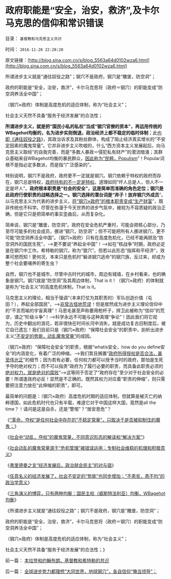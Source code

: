# 政府职能是“安全，治安，救济”,及卡尔马克思的信仰和常识错误

目录： `基督教和马克思主义共识` 

时间： `2016-11-28 22:28:20` 

原文链接：[http://blog.sina.com.cn/s/blog_5563a64d0102wza6.html](http://blog.sina.com.cn/s/blog_5563a64d0102wza6.html)

所谓进步主义就是“通往奴役之路”；钢穴不是政府，钢穴是“雕堡，防空洞”；

政府的职能是“安全，治安，救济”，卡尔马克思将（政府＝钢穴）的职能变成“防空洞养活全中国”；

（钢穴≈政府）体制是高度危机的适应体制，称为“社会主义”；

社会主义天然不具备“服务于经济发展”的合法性；

**所谓进步主义，就是把“国民小私的私权”当成“钢穴官僚的资本”，再运用传统的WBagehot均衡的，名为进步实则倒退，政治经济上都不稳定的临时体制**；此[也即《通往奴役之路](http://darthvad.blog.163.com/blog/static/5339947020106297521743/)》，其政治诉求及其粉丝群体，构成了阻止经济真实增长的“不安定因素的魔鬼常量”。它并非进步主义吹嘘的，什么“西方资本主义发展起后，向马克思主义取经”的自我完善，而是“多数人暴政＝侵犯私有财产”的潜流暗涌；其群众基础来自WBagehot均衡的暴民群众，[因此称为“民粹，Populism](http://darthvad.blog.163.com/blog/static/53399470201691791443867/)”！Popular词根不是指必定多数派，而是指“广泛感染的”。

特别说明，钢穴不是政府，政府更不一定就是钢穴。钢穴依赖于特权的政府而存在，钢穴总是特权，[政府持有的不一定是特权](../../../2014/5/19/中国的左派右派都是“反政府主义，闹革命主义”.md)。道理如同“坏人总是人，但人不一定是坏人”。**政府根本职责是“社会的安全”，这是简单而准确的角色定位；钢穴是此政府行使职责的战略选择之一。钢穴选择的潜台词是“弃子！放弃钢穴外成员**”。以马克思主义为代表的进步主义，[将“钢穴≈政府”的根本职责变成“生产财富](../../../2009/6/19/计划经济创造财富吗？.md)”，既非传统也不科学。尽管在弥漫于今天世界的进步气氛中，被视为不容质疑的政治正确，但是它只是把简单的事实歪曲后，从而复杂化。

简单说，钢穴是“雕堡，防空洞”。政府在安全危机严重时，可能会把核心部分，乃至尽可能多的社会成员，挪进“钢穴，防空洞”；但不可能把所有人挪进钢穴，更不可能“防空洞养活全中国”。（钢穴≈政府）只有在高度危机化，已经不能再顾及“防空洞外的国民生死”，——>更不要说“养起全中国”！——>如在“核战争”时期，政府必定是在钢穴中工作。希特勒的钢穴，称为“狼穴”。但若以此形态“指挥和平经济”，效果可想而知！更何况，本来只是危机时“躲进钢穴逃命”的钢穴族，反过来，却成为整个社会要哺养的寄生虫？

自然，钢穴也不是城市，尽管中古时代的城市，周边有城墙，在乡村看来，也的确象是钢穴。钢穴就是“防空洞”及其周边体制，That is
it！（钢穴≈政府）的体制就是称为“社会主义”的高度危机体制，That is it。

马克思主义的理论，相当于强调“（本来打仗为其职责的）军队创造价值（屯田？），养起全部国民”，——>[非常古怪地荒谬](../../../2009/1/22/计划经济和市场经济中的生产者角色差异.md)！但是居然成为进步主义理论信仰中的“不言而喻的宇宙真理”！马恩毛甚至声称要用枪杆子，捍卫此被称为“信仰”的荒谬，谓之“阶级斗争”！——>科学永远不可能与这种真理“争论”！因此我们将它视为，历史中翻出的浪花，若非很快在时间长河中消失，就是成功复古旧制度后，被它自已遗忘！我们目前只是（钢穴≈政府）“保障社会安全”的职责中，剖析出进步主义[“不安定的势能，动乱魔鬼常量”](../../../2016/11/23/专制社会维稳的机理，社会学角度的存在合理性.md)的成因。

（钢穴≈政府）“保障社会安全”的职责，根据“whatis安全，how do you
define安全”的内涵变化，有着广泛的伸缩，——>我们暂且搁置“[政府所得授权是否合法，甚至伟光正](../../../2014/9/25/只要存在集权，就不可能反腐败，更不可能计算出“腐败的GDP效益”.md)”的细节；因为若有必要，任何权力都可以授予当时的政府，那怕是生死予夺的绝对权力；而不可以指责“政府为了履行必要的职责，而具备此职责必须的[绝对权力，就是绝对的腐败](../../../2015/4/22/西方对“绝对的权力，绝对的腐败”的误导和中国文人的误解；.md)”——>这等同于否定了“政府存在”至少对于社会安全的必要！所谓逢政府必反！显然是不正确的。既然其权力对应着“职责的伸缩”，则只需要把注意力放在“此伸缩的职责”，即可。

最简单的问题是：（钢穴≈政府）高度危机时期的适应体制，但就算是被灭亡的纳粹德国，如此危机时代也只有半载，难道它对于中国这样大国，竟然是all
the time？！请问是这是自杀，还是“警惕”？“居安思危”？

《[“革命，夺权”是任何社会中存在的“不稳定常量”，只取决于是否被抑制住的魔鬼；](../../../2016/11/22/“不信神悖误”，同一逻辑脉络下的两个方向解读；.md)》

《[社会中“动乱，夺权”的魔鬼常量，不同意识形态的解读和“解决方案”](../../../2016/11/21/社会中“动乱，夺权”的魔鬼常量，民主社会和仁慈政治的标准.md)》

《[社会动乱的魔鬼常量源于“危机管理”被错误运用；专制社会维稳的机理和积极意义](../../../2016/11/23/专制社会维稳的机理，社会学角度的存在合理性.md)》

《[弗里德曼之言“经济发展后，政治就会民主”的对与错](../../../2016/11/24/弗里德曼之言“经济发展后，政治就会民主”的对与错；.md)》

《[任意名义的经济发展了，社会不安定的“势能”也同步增加；“不患贫，患不均”的政治学意义](../../../2016/11/25/“不患贫患不均”的政治学意义：动乱的“势能”随经济发展而增加.md)》

《[三角演义的博弈，只有两种均衡：国民主权（威斯特法利亚）均衡，WBagehot均衡](../../../2016/11/27/三角演义的博弈地图，三角社群的利益，角色，行为预期；.md)》

《所谓进步主义就是“通往奴役之路”；钢穴不是政府，钢穴是“雕堡，防空洞”；

政府的职能是“安全，治安，救济”，卡尔马克思将（政府＝钢穴）的职能变成“防空洞养活全中国”；

（钢穴≈政府）体制是高度危机的适应体制，称为“社会主义”；

社会主义天然不具备“服务于经济发展”的合法性；》

前一篇： [本拉登和约翰布朗，基督教和希特勒的共识](../../../2016/12/4/本拉登和约翰布朗，基督教和希特勒的共识.md)

后一篇： [全球进步势力都理想“大同世界，地球钢穴”，各自信仰“俺当领导”；](../../../2016/11/16/全球进步势力都理想“大同世界，地球钢穴”，各自信仰“俺当领导”；.md)

